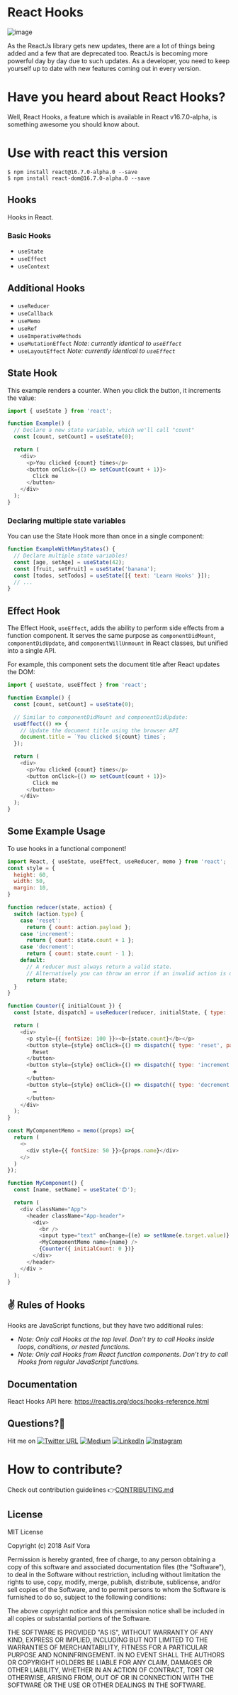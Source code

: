 # React Hooks
![image](https://github.com/asifvora/react-hooks/blob/master/react-hooks.png)

As the ReactJs library gets new updates, there are a lot of things being added and a few that are deprecated too. ReactJs is becoming more powerful day by day due to such updates. As a developer, you need to keep yourself up to date with new features coming out in every version.

# Have you heard about React Hooks?

Well, React Hooks, a feature which is available in React v16.7.0-alpha, is something awesome you should know about.

# Use with react this version

```
$ npm install react@16.7.0-alpha.0 --save
$ npm install react-dom@16.7.0-alpha.0 --save
```

## Hooks
Hooks in React.

### Basic Hooks
- `useState`
- `useEffect`
- `useContext`

## Additional Hooks
- `useReducer`
- `useCallback`
- `useMemo`
- `useRef`
- `useImperativeMethods`
- `useMutationEffect` _Note: currently identical to `useEffect`_
- `useLayoutEffect` _Note: currently identical to `useEffect`_

## State Hook
This example renders a counter. When you click the button, it increments the value:

```js
import { useState } from 'react';

function Example() {
  // Declare a new state variable, which we'll call "count"
  const [count, setCount] = useState(0);

  return (
    <div>
      <p>You clicked {count} times</p>
      <button onClick={() => setCount(count + 1)}>
        Click me
      </button>
    </div>
  );
}

```

### Declaring multiple state variables
You can use the State Hook more than once in a single component:
```js
function ExampleWithManyStates() {
  // Declare multiple state variables!
  const [age, setAge] = useState(42);
  const [fruit, setFruit] = useState('banana');
  const [todos, setTodos] = useState([{ text: 'Learn Hooks' }]);
  // ...
}
```

## Effect Hook
The Effect Hook, `useEffect`, adds the ability to perform side effects from a function component. It serves the same purpose as `componentDidMount`, `componentDidUpdate`, and `componentWillUnmount` in React classes, but unified into a single API.

For example, this component sets the document title after React updates the DOM:
```js
import { useState, useEffect } from 'react';

function Example() {
  const [count, setCount] = useState(0);

  // Similar to componentDidMount and componentDidUpdate:
  useEffect(() => {
    // Update the document title using the browser API
    document.title = `You clicked ${count} times`;
  });

  return (
    <div>
      <p>You clicked {count} times</p>
      <button onClick={() => setCount(count + 1)}>
        Click me
      </button>
    </div>
  );
}
```


## Some Example Usage

To use hooks in a functional component!

```js
import React, { useState, useEffect, useReducer, memo } from 'react';
const style = {
  height: 60,
  width: 50,
  margin: 10,
}

function reducer(state, action) {
  switch (action.type) {
    case 'reset':
      return { count: action.payload };
    case 'increment':
      return { count: state.count + 1 };
    case 'decrement':
      return { count: state.count - 1 };
    default:
      // A reducer must always return a valid state.
      // Alternatively you can throw an error if an invalid action is dispatched.
      return state;
  }
}

function Counter({ initialCount }) {
  const [state, dispatch] = useReducer(reducer, initialState, { type: 'reset', payload: initialCount });

  return (
    <div>
      <p style={{ fontSize: 100 }}><b>{state.count}</b></p>
      <button style={style} onClick={() => dispatch({ type: 'reset', payload: initialCount })}>
        Reset
      </button>
      <button style={style} onClick={() => dispatch({ type: 'increment' })}>
        ➕
      </button>
      <button style={style} onClick={() => dispatch({ type: 'decrement' })}>
        ➖
      </button>
    </div>
  );
}

const MyComponentMemo = memo((props) =>{
  return (
    <>
      <div style={{ fontSize: 50 }}>{props.name}</div>
    </>
  )
});

function MyComponent() {
  const [name, setName] = useState('😍');

  return (
    <div className="App">
      <header className="App-header">
        <div>
          <br />
          <input type="text" onChange={(e) => setName(e.target.value)} />
          <MyComponentMemo name={name} />
          {Counter({ initialCount: 0 })}
        </div>
      </header>
    </div >
  );
}

```
## ✌️ Rules of Hooks

Hooks are JavaScript functions, but they have two additional rules:

- _Note: Only call Hooks at the top level. Don’t try to call Hooks inside loops, conditions, or nested functions._
- _Note: Only call Hooks from React function components. Don’t try to call Hooks from regular JavaScript functions._

## Documentation

React Hooks API here: https://reactjs.org/docs/hooks-reference.html

## Questions?🤔 
  
Hit me on [![Twitter URL](https://img.shields.io/twitter/url/http/shields.io.svg?style=social)](https://twitter.com/007_dark_shadow)
[![Medium](https://img.shields.io/badge/Medium-asifvora-brightgreen.svg)](https://medium.com/@asifvora)
[![LinkedIn](https://img.shields.io/badge/LinkedIn-asifvora-blue.svg)](https://www.linkedin.com/in/asif-vora/) 
[![Instagram](https://img.shields.io/badge/Instagram-Asif%20Vora-green.svg)](https://www.instagram.com/007_dark_shadow/) 

# How to contribute?

Check out contribution guidelines 👉[CONTRIBUTING.md](https://github.com/asifvora/react-hooks/blob/master/CONTRIBUTING.md)

## License

MIT License

Copyright (c) 2018 Asif Vora

Permission is hereby granted, free of charge, to any person obtaining a copy
of this software and associated documentation files (the "Software"), to deal
in the Software without restriction, including without limitation the rights
to use, copy, modify, merge, publish, distribute, sublicense, and/or sell
copies of the Software, and to permit persons to whom the Software is
furnished to do so, subject to the following conditions:

The above copyright notice and this permission notice shall be included in all
copies or substantial portions of the Software.

THE SOFTWARE IS PROVIDED "AS IS", WITHOUT WARRANTY OF ANY KIND, EXPRESS OR
IMPLIED, INCLUDING BUT NOT LIMITED TO THE WARRANTIES OF MERCHANTABILITY,
FITNESS FOR A PARTICULAR PURPOSE AND NONINFRINGEMENT. IN NO EVENT SHALL THE
AUTHORS OR COPYRIGHT HOLDERS BE LIABLE FOR ANY CLAIM, DAMAGES OR OTHER
LIABILITY, WHETHER IN AN ACTION OF CONTRACT, TORT OR OTHERWISE, ARISING FROM,
OUT OF OR IN CONNECTION WITH THE SOFTWARE OR THE USE OR OTHER DEALINGS IN THE
SOFTWARE.
